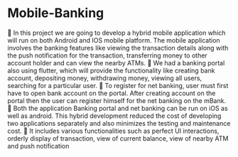 # Mobile-Banking

	In this project we are going to develop a hybrid mobile application which will run on both Android and IOS mobile platform. The mobile application involves the banking features like viewing the transaction details along with the push notification for the transaction, transferring money to other account holder and can view the nearby ATMs. 
	We had a banking portal also using flutter, which will provide the functionality like creating bank account, depositing money, withdrawing money, viewing all users, searching for a particular user.
	To register for net banking, user must first have to open bank account on the portal. After creating account on the portal then the user can register himself for the net banking on the mBank.
	Both the application Banking portal and net banking can be run on iOS as well as android. This hybrid development reduced the cost of developing two applications separately and also minimizes the testing and maintenance cost.
	It includes various functionalities such as perfect UI interactions, orderly display of transaction, view of current balance, view of nearby ATM and push notification

